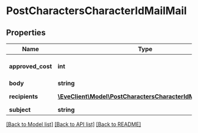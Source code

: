 # PostCharactersCharacterIdMailMail

## Properties
Name | Type | Description | Notes
------------ | ------------- | ------------- | -------------
**approved_cost** | **int** | approved_cost integer | [optional] [default to 0]
**body** | **string** | body string | 
**recipients** | [**\EveClient\Model\PostCharactersCharacterIdMailRecipient[]**](PostCharactersCharacterIdMailRecipient.md) | recipients array | 
**subject** | **string** | subject string | 

[[Back to Model list]](../README.md#documentation-for-models) [[Back to API list]](../README.md#documentation-for-api-endpoints) [[Back to README]](../README.md)


